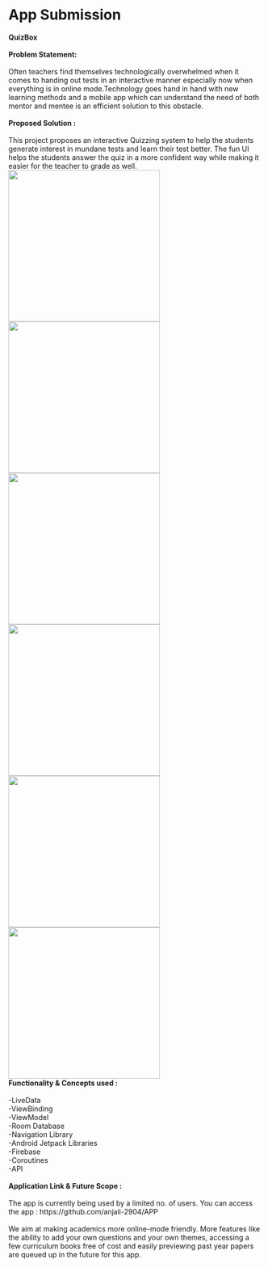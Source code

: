<h1><b>App Submission</b></h1>
<b>QuizBox</b>
<br>
<br>
<b>Problem Statement:
</b><br><br>
Often teachers find themselves technologically overwhelmed when it comes to handing out tests in an interactive manner especially now when everything is in online mode.Technology goes hand in hand with new learning methods and a mobile app which can understand the need of both mentor and mentee is an efficient solution to this obstacle.
<br><br>
<b>Proposed Solution :</b><br><br>
This project proposes an interactive Quizzing system to help the students generate interest in mundane tests and learn their test better. The fun UI helps the students answer the quiz in a more confident way while making it easier for the teacher to grade as well.
<img height=300,width=200 src="https://camo.githubusercontent.com/e7a991863b078a59b64c0d6e2d85d32b12b19b2cd8641acdbe635af5f4d5092a/68747470733a2f2f692e706f7374696d672e63632f79383068504d77482f312e6a7067">
<img height=300,width=200 src="https://camo.githubusercontent.com/9761b53c5eabe69f8b83f337cb226fc164511fa32b524d3c0bedd087508308f7/68747470733a2f2f692e706f7374696d672e63632f507174444d5057572f322e6a7067">
<img height=300,width=200 src="https://camo.githubusercontent.com/e22c8ef82b4096d42c8cfbed448d36447a393fe718ce1eb97ab9c366490c651d/68747470733a2f2f692e706f7374696d672e63632f7246584e7279504a2f332e6a7067">
<img height=300,width=200 src="https://camo.githubusercontent.com/5a38579d12eb01156cb4c428d1858d3da91bf48490f01ab92802a7996cd1f9ec/68747470733a2f2f692e706f7374696d672e63632f4c58676a4a476b772f342e6a7067">
<img height=300,width=200 src="https://camo.githubusercontent.com/c9b2ca522cf451f60d9df2e7a52dc59ac29bb6b772591319108c295d6f0c43b2/68747470733a2f2f692e706f7374696d672e63632f67306e5a3731376a2f352e6a7067">
<img height=300,width=200 src="https://camo.githubusercontent.com/0c1c9333d443e57f1febf0d223d36a6e73842fe99ac77ccf7da1ae86f6aa6eb6/68747470733a2f2f692e706f7374696d672e63632f6a717a4a42484d482f362e6a7067">
<br>
<b>Functionality & Concepts used :</b><br><br>
-LiveData <br>
-ViewBinding<br>
-ViewModel <br>
-Room Database<br> 
-Navigation Library <br>
-Android Jetpack Libraries<br> 
-Firebase <br>
-Coroutines <br>
-API<br>
<br>
<b>Application Link & Future Scope :</b><br><br>
The app is currently being used by a limited no. of users. You can access the app : https://github.com/anjali-2904/APP
<br>
<br>
We aim at making academics more online-mode friendly. More features like the ability to add your own questions and your own themes, accessing a few curriculum books free of cost and easily previewing past year papers are queued up in the future for this app.
